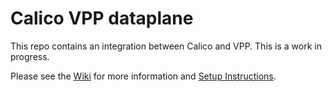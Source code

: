 # Calico VPP dataplane

This repo contains an integration between Calico and VPP. This is a work in progress.

Please see the [Wiki](https://github.com/calico-vpp/calico-vpp/wiki) for more information and [Setup Instructions](https://github.com/calico-vpp/calico-vpp/wiki/Setup-instructions).
